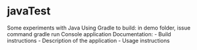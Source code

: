 # javaTest
Some experiments with Java
Using Gradle to build: in demo folder, issue command gradle run 
Console application
Documentation:
    - Build instructions
    - Description of the application
    - Usage instructions
